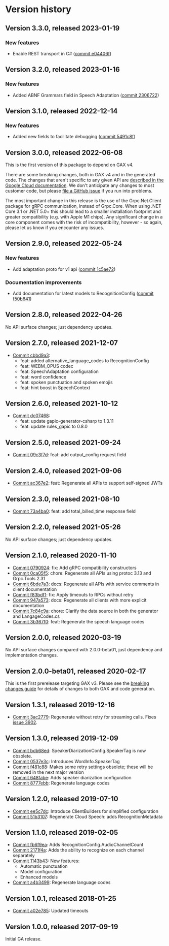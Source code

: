 # Version history

## Version 3.3.0, released 2023-01-19

### New features

- Enable REST transport in C# ([commit e04406f](https://github.com/googleapis/google-cloud-dotnet/commit/e04406fbc8700134ab6955e5244a5f2924a16a0a))

## Version 3.2.0, released 2023-01-16

### New features

- Added ABNF Grammars field in Speech Adaptation ([commit 2306722](https://github.com/googleapis/google-cloud-dotnet/commit/2306722c52d3bdd1e1e830910862ee0301720527))

## Version 3.1.0, released 2022-12-14

### New features

- Added new fields to facilitate debugging ([commit 5491c8f](https://github.com/googleapis/google-cloud-dotnet/commit/5491c8f8d30a596c8131d7b7bd86564a67177280))

## Version 3.0.0, released 2022-06-08

This is the first version of this package to depend on GAX v4.

There are some breaking changes, both in GAX v4 and in the generated
code. The changes that aren't specific to any given API are [described in the Google Cloud
documentation](https://cloud.google.com/dotnet/docs/reference/help/breaking-gax4).
We don't anticipate any changes to most customer code, but please [file a
GitHub issue](https://github.com/googleapis/google-cloud-dotnet/issues/new/choose)
if you run into problems.

The most important change in this release is the use of the Grpc.Net.Client package
for gRPC communication, instead of Grpc.Core. When using .NET Core 3.1 or .NET 5.0+
this should lead to a smaller installation footprint and greater compatibility (e.g.
with Apple M1 chips). Any significant change in a core component comes with the risk
of incompatibility, however - so again, please let us know if you encounter any
issues.


## Version 2.9.0, released 2022-05-24

### New features

- Add adaptation proto for v1 api ([commit 1c5ae72](https://github.com/googleapis/google-cloud-dotnet/commit/1c5ae72d726a594e08e92a3a652f61a2263bbdc2))

### Documentation improvements

- Add documentation for latest models to RecognitionConfig ([commit f50b641](https://github.com/googleapis/google-cloud-dotnet/commit/f50b641216be4dc3847aa954fb291fcccfed4101))

## Version 2.8.0, released 2022-04-26

No API surface changes; just dependency updates.

## Version 2.7.0, released 2021-12-07

- [Commit cbbd9a3](https://github.com/googleapis/google-cloud-dotnet/commit/cbbd9a3):
  - feat: added alternative_language_codes to RecognitionConfig
  - feat: WEBM_OPUS codec
  - feat: SpeechAdaptation configuration
  - feat: word confidence
  - feat: spoken punctuation and spoken emojis
  - feat: hint boost in SpeechContext
## Version 2.6.0, released 2021-10-12

- [Commit dc07468](https://github.com/googleapis/google-cloud-dotnet/commit/dc07468):
  - feat: update gapic-generator-csharp to 1.3.11
  - feat: update rules_gapic to 0.8.0

## Version 2.5.0, released 2021-09-24

- [Commit 09c3f7d](https://github.com/googleapis/google-cloud-dotnet/commit/09c3f7d): feat: add output_config request field

## Version 2.4.0, released 2021-09-06

- [Commit ac367e2](https://github.com/googleapis/google-cloud-dotnet/commit/ac367e2): feat: Regenerate all APIs to support self-signed JWTs

## Version 2.3.0, released 2021-08-10

- [Commit 73a4ba0](https://github.com/googleapis/google-cloud-dotnet/commit/73a4ba0): feat: add total_billed_time response field

## Version 2.2.0, released 2021-05-26

No API surface changes; just dependency updates.

## Version 2.1.0, released 2020-11-10

- [Commit 0790924](https://github.com/googleapis/google-cloud-dotnet/commit/0790924): fix: Add gRPC compatibility constructors
- [Commit 0ca05f5](https://github.com/googleapis/google-cloud-dotnet/commit/0ca05f5): chore: Regenerate all APIs using protoc 3.13 and Grpc.Tools 2.31
- [Commit 6bde7a3](https://github.com/googleapis/google-cloud-dotnet/commit/6bde7a3): docs: Regenerate all APIs with service comments in client documentation
- [Commit f83bdf1](https://github.com/googleapis/google-cloud-dotnet/commit/f83bdf1): fix: Apply timeouts to RPCs without retry
- [Commit 947a573](https://github.com/googleapis/google-cloud-dotnet/commit/947a573): docs: Regenerate all clients with more explicit documentation
- [Commit 7c84c9a](https://github.com/googleapis/google-cloud-dotnet/commit/7c84c9a): chore: Clarify the data source in both the generator and LangageCodes.cs
- [Commit 3b367f0](https://github.com/googleapis/google-cloud-dotnet/commit/3b367f0): feat: Regenerate the speech language codes

## Version 2.0.0, released 2020-03-19

No API surface changes compared with 2.0.0-beta01, just dependency
and implementation changes.

## Version 2.0.0-beta01, released 2020-02-17

This is the first prerelease targeting GAX v3. Please see the [breaking changes
guide](https://cloud.google.com/dotnet/docs/reference/help/breaking-gax2)
for details of changes to both GAX and code generation.

## Version 1.3.1, released 2019-12-16

- [Commit 3ac2779](https://github.com/googleapis/google-cloud-dotnet/commit/3ac2779): Regenerate without retry for streaming calls. Fixes [issue 3902](https://github.com/googleapis/google-cloud-dotnet/issues/3902).

## Version 1.3.0, released 2019-12-09

- [Commit bdb68ed](https://github.com/googleapis/google-cloud-dotnet/commit/bdb68ed): SpeakerDiarizationConfig.SpeakerTag is now obsolete.
- [Commit 0537e3c](https://github.com/googleapis/google-cloud-dotnet/commit/0537e3c): Introduces WordInfo.SpeakerTag
- [Commit f481c88](https://github.com/googleapis/google-cloud-dotnet/commit/f481c88): Makes some retry settings obsolete; these will be removed in the next major version
- [Commit 648fabe](https://github.com/googleapis/google-cloud-dotnet/commit/648fabe): Adds speaker diarization configuration
- [Commit 8777ebb](https://github.com/googleapis/google-cloud-dotnet/commit/8777ebb): Regenerate language codes

## Version 1.2.0, released 2019-07-10

- [Commit ee5c7dc](https://github.com/googleapis/google-cloud-dotnet/commit/ee5c7dc): Introduce ClientBuilders for simplified configuration
- [Commit 51b3107](https://github.com/googleapis/google-cloud-dotnet/commit/51b3107): Regenerate Cloud Speech: adds RecognitionMetadata

## Version 1.1.0, released 2019-02-05

- [Commit fb6f9ea](https://github.com/googleapis/google-cloud-dotnet/commit/fb6f9ea): Adds RecognitionConfig.AudioChannelCount
- [Commit 2171f4a](https://github.com/googleapis/google-cloud-dotnet/commit/2171f4a): Adds the ability to recognize on each channel separately
- [Commit 1143b43](https://github.com/googleapis/google-cloud-dotnet/commit/1143b43): New features:
  - Automatic punctuation
  - Model configuration
  - Enhanced models
- [Commit a4b3499](https://github.com/googleapis/google-cloud-dotnet/commit/a4b3499): Regenerate language codes

## Version 1.0.1, released 2018-01-25

- [Commit a02e785](https://github.com/googleapis/google-cloud-dotnet/commit/a02e785): Updated timeouts

## Version 1.0.0, released 2017-09-19

Initial GA release.

